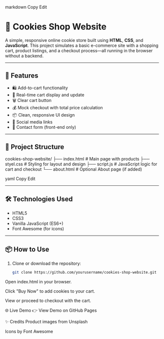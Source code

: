 
markdown
Copy
Edit
# 🍪 Cookies Shop Website

A simple, responsive online cookie store built using **HTML**, **CSS**, and **JavaScript**. This project simulates a basic e-commerce site with a shopping cart, product listings, and a checkout process—all running in the browser without a backend.

---

## 🚀 Features

- 🛍️ Add-to-cart functionality
- 🧾 Real-time cart display and update
- 🗑️ Clear cart button
- 💰 Mock checkout with total price calculation
- 📦 Clean, responsive UI design
- 🔗 Social media links
- 📄 Contact form (front-end only)

---

## 📁 Project Structure

cookies-shop-website/
├── index.html # Main page with products
├── styel.css # Styling for layout and design
├── script.js # JavaScript logic for cart and checkout
└── about.html # Optional About page (if added)

yaml
Copy
Edit

---

## 🛠️ Technologies Used

- HTML5
- CSS3
- Vanilla JavaScript (ES6+)
- Font Awesome (for icons)

---

## 📦 How to Use

1. Clone or download the repository:
   ```bash
   git clone https://github.com/yourusername/cookies-shop-website.git
Open index.html in your browser.

Click "Buy Now" to add cookies to your cart.

View or proceed to checkout with the cart.

🌐 Live Demo
👉 View Demo on GitHub Pages

✨ Credits
Product images from Unsplash

Icons by Font Awesome
